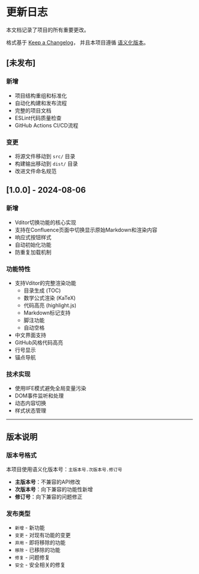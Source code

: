 # 更新日志

本文档记录了项目的所有重要更改。

格式基于 [Keep a Changelog](https://keepachangelog.com/zh-CN/1.0.0/)，
并且本项目遵循 [语义化版本](https://semver.org/lang/zh-CN/)。

## [未发布]

### 新增
- 项目结构重组和标准化
- 自动化构建和发布流程
- 完整的项目文档
- ESLint代码质量检查
- GitHub Actions CI/CD流程

### 变更
- 将源文件移动到 `src/` 目录
- 构建输出移动到 `dist/` 目录
- 改进文件命名规范

## [1.0.0] - 2024-08-06

### 新增
- Vditor切换功能的核心实现
- 支持在Confluence页面中切换显示原始Markdown和渲染内容
- 响应式按钮样式
- 自动初始化功能
- 防重复加载机制

### 功能特性
- 支持Vditor的完整渲染功能
  - 目录生成 (TOC)
  - 数学公式渲染 (KaTeX)
  - 代码高亮 (highlight.js)
  - Markdown标记支持
  - 脚注功能
  - 自动空格
- 中文界面支持
- GitHub风格代码高亮
- 行号显示
- 锚点导航

### 技术实现
- 使用IIFE模式避免全局变量污染
- DOM事件监听和处理
- 动态内容切换
- 样式状态管理

---

## 版本说明

### 版本号格式
本项目使用语义化版本号：`主版本号.次版本号.修订号`

- **主版本号**：不兼容的API修改
- **次版本号**：向下兼容的功能性新增
- **修订号**：向下兼容的问题修正

### 发布类型
- `新增` - 新功能
- `变更` - 对现有功能的变更
- `弃用` - 即将移除的功能
- `移除` - 已移除的功能
- `修复` - 问题修复
- `安全` - 安全相关的修复
